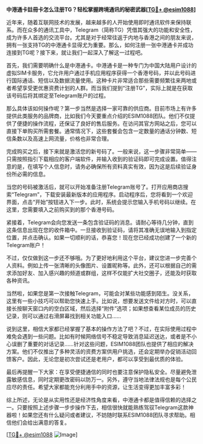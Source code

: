 **中港通卡註冊卡怎么注册TG？轻松掌握跨境通讯的秘密武器[[TG💪+ @esim1088](https://t.me/s/esim1088)]**

近年来，随着互联网技术的发展，越来越多的人开始使用即时通讯软件来保持联系。而在众多的通讯工具中，Telegram（简称TG）凭借其强大的功能和安全性，成为许多人首选的交流平台。尤其是对于经常往返于内地与香港之间的朋友来说，拥有一张支持TG的中港通卡显得尤为重要。那么，如何注册一张中港通卡并成功连接到TG呢？接下来，就让我们一起深入了解这一过程吧。

首先，我们需要明确什么是中港通卡。中港通卡是一种专门为中国大陆用户设计的虚拟SIM卡服务，它允许用户通过手机应用程序获得一个香港号码，并以此号码进行国际通话、短信以及数据流量使用。这种卡片非常适合那些需要频繁往来两地或者希望享受更优惠资费计划的人群。而当我们提到“注册TG”，实际上就是在获取该号码后将其绑定至Telegram账户的过程。

那么具体该如何操作呢？第一步当然是选择一家可靠的供应商。目前市场上有许多提供此类服务的品牌商，比如我们今天要重点介绍的ESIM1088团队。他们不仅提供了便捷的操作流程，还保证了良好的售后服务。在访问其官方网站之后，您可以直接下单购买所需套餐。通常情况下，这些套餐会包含一定数量的通话分钟数、短信条数以及高速上网流量，价格也非常合理。

完成购买之后，接下来就是激活您的新号码了。一般来说，这一步骤非常简单——只需按照指引下载相应的客户端软件，并输入收到的验证码即可完成设置。值得注意的是，在填写个人信息时，请务必确保所有资料真实有效，因为这是后续验证身份所必需的信息。

当您的号码被激活后，就可以开始准备注册Telegram账号了。打开应用商店搜索“Telegram”，下载安装最新版本的应用程序。启动程序后，您将看到一个欢迎界面，点击“开始”按钮进入下一步。此时，系统会提示您输入手机号码以继续。在这里，您需要填入之前购买到的那个香港号码。

紧接着，Telegram会向您发送一条包含验证码的消息。请耐心等待几分钟，直到这条信息出现在您的收件箱中。一旦接收到验证码，请将其准确无误地输入到指定位置，并点击确认。如果一切顺利的话，恭喜您！现在您已经成功创建了一个新的Telegram账户！

不过，仅仅做到这一步还不够哦。为了更好地利用这个平台，建议您进一步完善个人资料。例如上传一张清晰的头像图片、设置昵称等。此外，还可以根据自己的需求添加好友、加入感兴趣的频道或群组，这样不仅能扩大社交圈子，还能及时获取各种资讯。

当然啦，如果您是第一次接触Telegram，可能会对某些功能感到陌生。没关系，这里有一些小技巧可以帮助您快速上手。比如说，想要发送文件给对方时，可以直接长按聊天窗口内的空白区域，然后选择“附件”选项；如果想查看某位成员的历史记录，则可以通过右滑屏幕找到相关功能入口……

说到这里，相信大家都已经掌握了基本的操作方法了吧？不过，在实际使用过程中难免会遇到一些问题。比如有时候网络信号不稳定导致消息延迟送达，或者是不小心误删了重要的对话记录……针对这些问题，ESIM1088团队也提供了相应的解决方案。他们不仅推出了多种灵活的资费方案供用户挑选，还会定期举办促销活动回馈客户。因此，无论您是初次尝试还是老用户，都可以享受到最优质的体验。

最后再提醒一下大家：在享受便捷通信的同时也要注意保护隐私安全。尽量避免泄露敏感信息，同时定期更改密码以防万一。另外，遵守当地法律法规也是每个公民应尽的责任。希望大家都能充分利用手中的资源，让生活变得更加丰富多彩！

综上所述，无论是从实用性还是经济性角度来看，中港通卡都是值得信赖的选择之一。只要按照上述步骤一步步操作下去，相信很快就能熟练驾驭Telegram这款神器啦！如果您还有什么疑问或者建议，不妨随时联系ESIM1088团队寻求帮助。相信他们会给出满意的答复。

[[TG💪+ @esim1088](https://t.me/s/esim1088) ![Image](https://i.postimg.cc/4NQfJmqS/Snipaste-2025-05-13-00-14-12.png)]